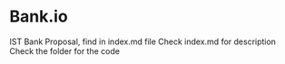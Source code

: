 # Bank.io
IST Bank Proposal, find in index.md file
Check index.md for description
Check the folder for the code
